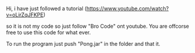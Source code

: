 Hi, i have just followed a tutorial (https://www.youtube.com/watch?v=oLirZqJFKPE)

so it is not my code so just follow "Bro Code" ont youtube. You are offcorse free to use this code for what ever.

To run the program just push "Pong.jar" in the folder and that it.
